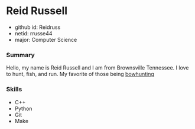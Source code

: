 # Reid Russell
* github id: Reidruss
* netid: rrusse44
* major: Computer Science

### Summary
Hello, my name is Reid Russell and I am from Brownsville Tennessee. I love to hunt, fish, and run. My favorite of those being [bowhunting](https://www.bowhunting.com/)

### Skills
* C++
* Python
* Git
* Make







